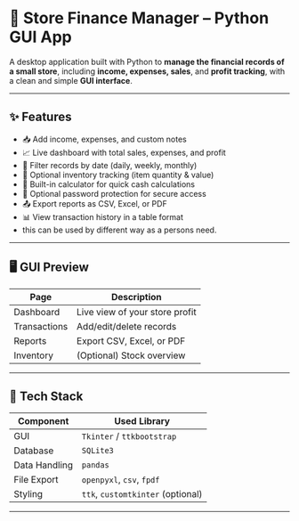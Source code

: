 # 🧾 Store Finance Manager – Python GUI App

A desktop application built with Python to **manage the financial records of a small store**, including **income, expenses, sales**, and **profit tracking**, with a clean and simple **GUI interface**.

---
## ✨ Features  

- 📥 Add income, expenses, and custom notes
- 📈 Live dashboard with total sales, expenses, and profit
- 📅 Filter records by date (daily, weekly, monthly)
- 🛒 Optional inventory tracking (item quantity & value)
- 🧮 Built-in calculator for quick cash calculations
- 🔐 Optional password protection for secure access
- 📤 Export reports as CSV, Excel, or PDF
- 📊 View transaction history in a table format
- this can be used by different way as a persons need.
---

## 🖥️ GUI Preview

| Page        | Description                     |
|-------------|---------------------------------|
| Dashboard   | Live view of your store profit  |
| Transactions| Add/edit/delete records         |
| Reports     | Export CSV, Excel, or PDF       |
| Inventory   | (Optional) Stock overview       |

---

## 🧰 Tech Stack

| Component       | Used Library      |
|-----------------|-------------------|
| GUI             | `Tkinter` / `ttkbootstrap` |
| Database        | `SQLite3`         |
| Data Handling   | `pandas`          |
| File Export     | `openpyxl`, `csv`, `fpdf` |
| Styling         | `ttk`, `customtkinter` (optional) |

---


#
